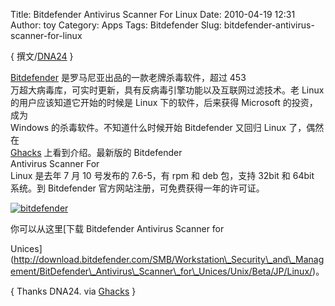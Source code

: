 Title: Bitdefender Antivirus Scanner For Linux
Date: 2010-04-19 12:31
Author: toy
Category: Apps
Tags: Bitdefender
Slug: bitdefender-antivirus-scanner-for-linux

{ 撰文/[DNA24](http://szlug) }

[Bitdefender](http://www.bitdefender.com/business/antivirus-for-unices.html)
是罗马尼亚出品的一款老牌杀毒软件，超过 453  
万超大病毒库，可实时更新，具有反病毒引擎功能以及互联网过滤技术。老
Linux  
的用户应该知道它开始的时候是 Linux 下的软件，后来获得 Microsoft
的投资，成为  
Windows 的杀毒软件。不知道什么时候开始 Bitdefender 又回归 Linux
了，偶然在  
[Ghacks](http://www.ghacks.net) 上看到介绍。最新版的 Bitdefender  
Antivirus Scanner For  
Linux 是去年 7 月 10 号发布的 7.6-5，有 rpm 和 deb 包，支持 32bit 和
64bit  
系统。到 Bitdefender 官方网站注册，可免费获得一年的许可证。

[![bitdefender](http://i.linuxtoy.org/images/2010/04/bitdefender-thumb.png)](http://i.linuxtoy.org/images/2010/04/bitdefender.png)

你可以从这里[下载 Bitdefender Antivirus Scanner for  

Unices](http://download.bitdefender.com/SMB/Workstation\_Security\_and\_Management/BitDefender\_Antivirus\_Scanner\_for\_Unices/Unix/Beta/JP/Linux/)。

{ Thanks DNA24. via
[Ghacks](http://www.ghacks.net/2010/03/23/bitdefender-linux-antivirus-made-simple/)
}
